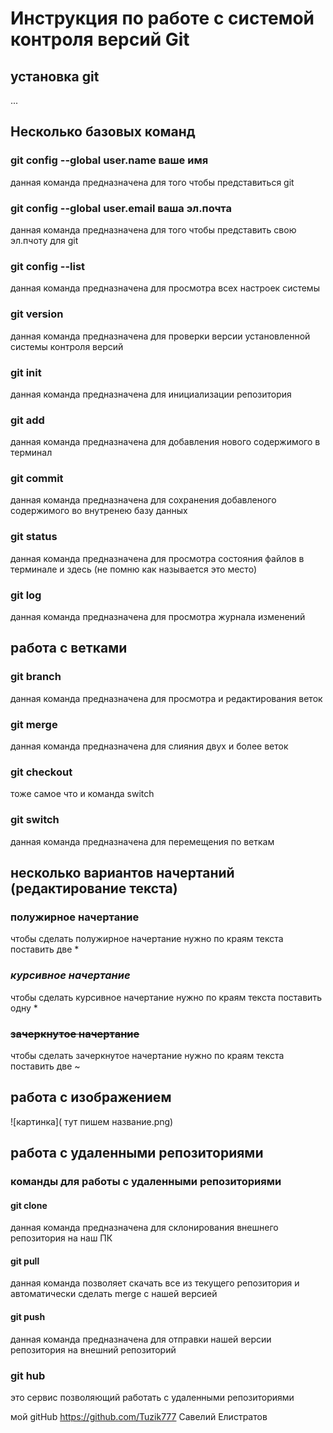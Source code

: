 # Инструкция по работе с системой контроля версий Git

## установка git
...

## Несколько базовых команд

### git config --global user.name ваше имя

данная команда предназначена для того чтобы представиться git

### git config --global user.email ваша эл.почта

данная команда предназначена для того чтобы представить свою эл.пчоту для git

### git config --list

данная команда предназначена для просмотра всех настроек системы

### git version

данная команда предназначена для проверки версии установленной системы контроля версий

### git init 

данная команда предназначена для инициализации репозитория

### git add

данная команда предназначена для добавления нового содержимого в терминал

### git commit

данная команда предназначена для сохранения добавленого содержимого во внутренею базу данных

### git status

данная команда предназначена для просмотра состояния файлов в терминале и здесь (не помню как называется это место)

### git log

данная команда предназначена для просмотра журнала изменений

## работа с ветками

### git branch

данная команда предназначена для просмотра и редактирования веток

### git merge

данная команда предназначена для слияния двух и более веток

### git checkout

тоже самое что и команда switch

### git switch

данная команда предназначена для перемещения по веткам

## несколько вариантов начертаний (редактирование текста)

### **полужирное начертание**

чтобы сделать полужирное начертание нужно по краям текста поставить две *

### *курсивное начертание*

чтобы сделать курсивное начертание нужно по краям текста поставить одну *

### ~~зачеркнутое начертание~~

чтобы сделать зачеркнутое начертание нужно по краям текста поставить две ~

## работа с изображением
![картинка]( тут пишем название.png)

## работа с удаленными репозиториями

### команды для работы с удаленными репозиториями

#### git clone

данная команда предназначена для склонирования внешнего репозитория на наш ПК

#### git pull

данная команда позволяет скачать все из текущего репозитория и автоматически сделать merge с нашей версией 

#### git push

данная команда предназначена для отправки нашей версии репозитория на внешний репозиторий

### git hub 

это сервис позволяющий работать с удаленными репозиториями

 мой gitHub https://github.com/Tuzik777
 Савелий Елистратов